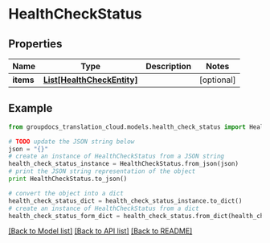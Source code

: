 # HealthCheckStatus


## Properties
Name | Type | Description | Notes
------------ | ------------- | ------------- | -------------
**items** | [**List[HealthCheckEntity]**](HealthCheckEntity.md) |  | [optional] 

## Example

```python
from groupdocs_translation_cloud.models.health_check_status import HealthCheckStatus

# TODO update the JSON string below
json = "{}"
# create an instance of HealthCheckStatus from a JSON string
health_check_status_instance = HealthCheckStatus.from_json(json)
# print the JSON string representation of the object
print HealthCheckStatus.to_json()

# convert the object into a dict
health_check_status_dict = health_check_status_instance.to_dict()
# create an instance of HealthCheckStatus from a dict
health_check_status_form_dict = health_check_status.from_dict(health_check_status_dict)
```
[[Back to Model list]](../README.md#documentation-for-models) [[Back to API list]](../README.md#documentation-for-api-endpoints) [[Back to README]](../README.md)


